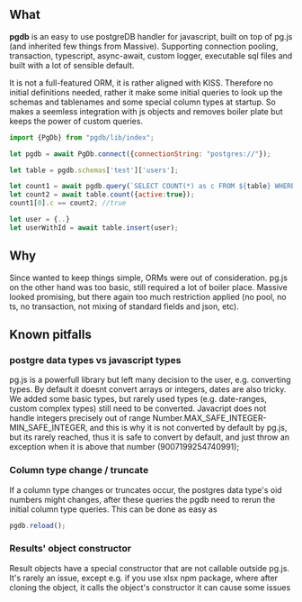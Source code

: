 ## What
**pgdb** is an easy to use postgreDB handler for javascript, built on top of pg.js 
(and inherited few things from Massive). Supporting connection pooling, transaction, 
typescript, async-await, custom logger, executable sql files and built with a lot of sensible default.

It is not a full-featured ORM, it is rather aligned with KISS. 
Therefore no initial definitions needed, rather it make some initial queries
to look up the schemas and tablenames and some special column types at startup.
So makes a seemless integration with js objects and removes boiler plate but keeps 
the power of custom queries.

```js
import {PgDb} from "pgdb/lib/index";

let pgdb = await PgDb.connect({connectionString: "postgres://"});

let table = pgdb.schemas['test']['users'];

let count1 = await pgdb.query(`SELECT COUNT(*) as c FROM ${table} WHERE active=:active`, {active:true});
let count2 = await table.count({active:true});
count1[0].c == count2; //true

let user = {..}
let userWithId = await table.insert(user);
```

## Why
Since wanted to keep things simple, ORMs were out of consideration. pg.js on the other 
hand was too basic, still required a lot of boiler place. Massive looked promising, but
there again too much restriction applied (no pool, no ts, no transaction, not mixing of 
standard fields and json, etc).

## Known pitfalls
### postgre data types vs javascript types
pg.js is a powerfull library but left many decision to the user, e.g. converting types. 
By default it doesnt convert arrays or integers, dates are also tricky. We added some basic 
types, but rarely used types (e.g. date-ranges, custom complex types) still need to be converted.
Javacript does not handle integers precisely out of range Number.MAX_SAFE_INTEGER-MIN_SAFE_INTEGER,
and this is why it is not converted by default by pg.js, but its rarely reached,
thus it is safe to convert by default, and just throw an exception when it is above that number (9007199254740991); 

### Column type change / truncate
If a column type changes or truncates occur, the postgres data type's oid numbers might changes, after
these queries the pgdb need to rerun the initial column type queries. This can be done as easy as 
```js
pgdb.reload();
```

### Results' object constructor
Result objects have a special constructor that are not callable outside pg.js. 
It's rarely an issue, except e.g. if you use xlsx npm package, where after cloning 
the object, it calls the object's constructor it can cause some issues


